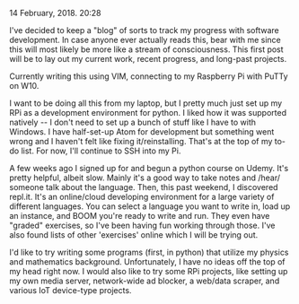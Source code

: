 14 February, 2018. 20:28

I've decided to keep a "blog" of sorts to track my progress with software development. In case anyone ever actually reads this, bear with me since this will most likely be more like a stream of consciousness. This first post will be to lay out my current work, recent progress, and long-past projects.

Currently writing this using VIM, connecting to my Raspberry Pi with PuTTy on W10.

I want to be doing all this from my laptop, but I pretty much just set up my RPi as a development environment for python. I liked how it was supported natively -- I don't need to set up a bunch of stuff like I have to with Windows. I have half-set-up Atom for development but something went wrong and I haven't felt like fixing it/reinstalling. That's at the top of my to-do list. For now, I'll continue to SSH into my Pi.

A few weeks ago I signed up for and begun a python course on Udemy. It's pretty helpful, albeit slow. Mainly it's a good way to take notes and /hear/ someone talk about the language. Then, this past weekend, I discovered repl.it. It's an online/cloud developing environment for a large variety of different languages. You can select a language you want to write in, load up an instance, and BOOM you're ready to write and run. They even have "graded" exercises, so I've been having fun working through those. I've also found lists of other 'exercises' online which I will be trying out.

I'd like to try writing some programs (first, in python) that utilize my physics and mathematics background. Unfortunately, I have no ideas off the top of my head right now. I would also like to try some RPi projects, like setting up my own media server, network-wide ad blocker, a web/data scraper, and various IoT device-type projects.
